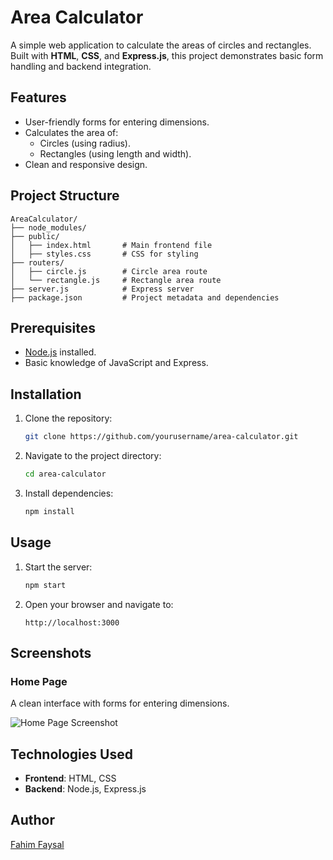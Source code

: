 

# Area Calculator

A simple web application to calculate the areas of circles and rectangles. Built with **HTML**, **CSS**, and **Express.js**, this project demonstrates basic form handling and backend integration.

## Features
- User-friendly forms for entering dimensions.
- Calculates the area of:
  - Circles (using radius).
  - Rectangles (using length and width).
- Clean and responsive design.

## Project Structure
```
AreaCalculator/
├── node_modules/
├── public/
│   ├── index.html       # Main frontend file
│   ├── styles.css       # CSS for styling
├── routers/
│   ├── circle.js        # Circle area route
│   └── rectangle.js     # Rectangle area route
├── server.js            # Express server
├── package.json         # Project metadata and dependencies
```

## Prerequisites
- [Node.js](https://nodejs.org/) installed.
- Basic knowledge of JavaScript and Express.

## Installation
1. Clone the repository:
   ```bash
   git clone https://github.com/yourusername/area-calculator.git
   ```
2. Navigate to the project directory:
   ```bash
   cd area-calculator
   ```
3. Install dependencies:
   ```bash
   npm install
   ```

## Usage
1. Start the server:
   ```bash
   npm start
   ```
2. Open your browser and navigate to:
   ```
   http://localhost:3000
   ```

## Screenshots
### Home Page
A clean interface with forms for entering dimensions.

![Home Page Screenshot](https://github.com/yourusername/area-calculator/blob/main/assets/homepage.jpg?raw=true)



## Technologies Used
- **Frontend**: HTML, CSS
- **Backend**: Node.js, Express.js


## Author
[Fahim Faysal](https://github.com/fahim-5)

